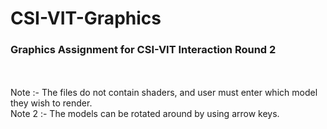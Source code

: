 # CSI-VIT-Graphics
### Graphics Assignment for CSI-VIT Interaction Round 2
<br><br>
Note :- The files do not contain shaders, and user must enter which model they wish to render.<br>
Note 2 :- The models can be rotated around by using arrow keys.
